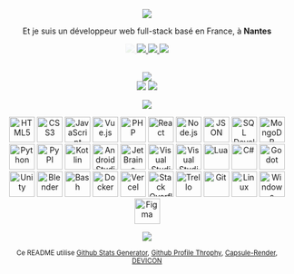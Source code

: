 <p align="center">
    <img src="https://capsule-render.vercel.app/api?type=venom&height=150&color=0:955aae,100:24122b&text=Bonjour,%20je%20m'appelle%20Nils%20&fontColor=F0F6FC&stroke=0D1117&textBg=false&fontSize=40" />
</p>

<p align="center">
    Et je suis un développeur web full-stack basé en France, à <b>Nantes</b>
</p>

<p align="center">
    <a style="opacity: 0.1" href="https://www.linkedin.com/in/nils-moreau-thomas-2b7a95259/">
        <img src="https://img.shields.io/badge/LinkedIn-0077B5?style=for-the-badge&labelColor=black&logo=linkedin&logoColor=0077B5"/>
    </a>
    <a opacity="0" href="https://nilsmt.vercel.app">
        <img src="https://img.shields.io/badge/Portfolio-45AA55?style=for-the-badge&labelColor=black&logo=github&logoColor=45AA55"/>
    </a>
    <a opacity="0" href="mailto:nilsmoreauthomas@gmail.com">
        <img src="https://img.shields.io/badge/Contactez moi-D14836?style=for-the-badge&labelColor=black&logo=gmail&logoColor=D14836"/>
    </a>
    <a opacity="0" href="https://gitlab.univ-nantes.fr/E221936K">
        <img src="https://img.shields.io/badge/GitLab%20 Universitaire-FC6D26?style=for-the-badge&labelColor=black&logo=gitlab&logoColor=FC6D26"/>
    </a>
    <br>
    <br>
</p>

<p align="center"> 
    <img src="https://github-profile-trophy.vercel.app/?username=NilsMT&theme=darkhub&rank=-?&no-frame=false&column=-1"/><br>
    <img src="https://github-readme-stats.vercel.app/api?username=NilsMT&theme=dark&show_icons=true&hide_border=false&count_private=true"/>
    <img src="https://github-readme-stats.vercel.app/api/top-langs/?username=NilsMT&theme=dark&show_icons=true&hide_border=false&layout=compact"/>
</p>

<p align="center">
    <img src="https://capsule-render.vercel.app/api?type=soft&height=75&color=0:955aae,100:24122b&text=J%27ai%20travaill%C3%A9%20avec&fontColor=F0F6FC&stroke=0D1117&textBg=false&fontSize=30&section=footer"/>
</p>


<p align="center">
    <img src="https://cdn.jsdelivr.net/gh/devicons/devicon@latest/icons/html5/html5-original.svg" width="45" height="45" title="HTML5"/>
    <img src="https://cdn.jsdelivr.net/gh/devicons/devicon@latest/icons/css3/css3-original.svg" width="45" height="45" title="CSS3"/>
    <img src="https://cdn.jsdelivr.net/gh/devicons/devicon@latest/icons/javascript/javascript-original.svg" width="45" height="45" title="JavaScript"/>
    <img src="https://cdn.jsdelivr.net/gh/devicons/devicon@latest/icons/vuejs/vuejs-original.svg" width="45" height="45" title="Vue.js"/>
    <img src="https://cdn.jsdelivr.net/gh/devicons/devicon@latest/icons/php/php-original.svg" width="45" height="45" title="PHP"/>
    <img src="https://cdn.jsdelivr.net/gh/devicons/devicon@latest/icons/react/react-original.svg" width="45" height="45" title="React"/>
    <!---->
    <img src="https://cdn.jsdelivr.net/gh/devicons/devicon@latest/icons/nodejs/nodejs-original.svg" width="45" height="45" title="Node.js"/>
    <img src="https://cdn.jsdelivr.net/gh/devicons/devicon@latest/icons/json/json-original.svg" width="45" height="45" title="JSON"/>
    <!---->
    <img src="https://cdn.jsdelivr.net/gh/devicons/devicon@latest/icons/sqldeveloper/sqldeveloper-original.svg" width="45" height="45" title="SQL Developer"/>
    <img src="https://cdn.jsdelivr.net/gh/devicons/devicon@latest/icons/mongodb/mongodb-original.svg" width="45" height="45" title="MongoDB"/>
    <!---->
    <img src="https://cdn.jsdelivr.net/gh/devicons/devicon@latest/icons/python/python-original.svg" width="45" height="45" title="Python"/>
    <img src="https://cdn.jsdelivr.net/gh/devicons/devicon@latest/icons/pypi/pypi-original.svg" width="45" height="45" title="PyPI"/>
    <!---->
    <img src="https://cdn.jsdelivr.net/gh/devicons/devicon@latest/icons/kotlin/kotlin-original.svg" width="45" height="45" title="Kotlin"/>
    <img src="https://cdn.jsdelivr.net/gh/devicons/devicon@latest/icons/androidstudio/androidstudio-original.svg" width="45" height="45" title="Android Studio"/>
    <img src="https://cdn.jsdelivr.net/gh/devicons/devicon@latest/icons/jetbrains/jetbrains-original.svg" width="45" height="45" title="JetBrains"/>
    <img src="https://cdn.jsdelivr.net/gh/devicons/devicon@latest/icons/vscode/vscode-original.svg" width="45" height="45" title="Visual Studio Code"/>
    <img src="https://cdn.jsdelivr.net/gh/devicons/devicon@latest/icons/visualstudio/visualstudio-original.svg" width="45" height="45" title="Visual Studio"/>
    <!---->
    <img src="https://cdn.jsdelivr.net/gh/devicons/devicon@latest/icons/lua/lua-original.svg" width="45" height="45" title="Lua"/>
    <img src="https://cdn.jsdelivr.net/gh/devicons/devicon@latest/icons/csharp/csharp-original.svg" width="45" height="45" title="C#"/>
    <img src="https://cdn.jsdelivr.net/gh/devicons/devicon@latest/icons/godot/godot-original.svg" width="45" height="45" title="Godot"/>
    <img src="https://cdn.jsdelivr.net/gh/devicons/devicon@latest/icons/unity/unity-original.svg" width="45" height="45" title="Unity"/>
    <img src="https://cdn.jsdelivr.net/gh/devicons/devicon@latest/icons/blender/blender-original.svg" width="45" height="45" title="Blender"/>
    <!---->
    <img src="https://cdn.jsdelivr.net/gh/devicons/devicon@latest/icons/bash/bash-original.svg" width="45" height="45" title="Bash"/>
    <img src="https://cdn.jsdelivr.net/gh/devicons/devicon@latest/icons/docker/docker-plain.svg" width="45" height="45" title="Docker"/>
    <img src="https://cdn.jsdelivr.net/gh/devicons/devicon@latest/icons/vercel/vercel-original.svg" width="45" height="45" title="Vercel"/>
    <img src="https://cdn.jsdelivr.net/gh/devicons/devicon@latest/icons/stackoverflow/stackoverflow-original.svg" width="45" height="45" title="Stack Overflow"/>
    <img src="https://cdn.jsdelivr.net/gh/devicons/devicon@latest/icons/trello/trello-original.svg" width="45" height="45" title="Trello"/>
    <img src="https://cdn.jsdelivr.net/gh/devicons/devicon@latest/icons/git/git-original.svg" width="45" height="45" title="Git"/>
    <img src="https://cdn.jsdelivr.net/gh/devicons/devicon@latest/icons/linux/linux-original.svg" width="45" height="45" title="Linux"/>
    <img src="https://cdn.jsdelivr.net/gh/devicons/devicon@latest/icons/windows11/windows11-original.svg" width="45" height="45" title="Windows"/>     
    <img src="https://cdn.jsdelivr.net/gh/devicons/devicon@latest/icons/figma/figma-original.svg" width="45" height="45" title="Figma"/>
</p>

<p align="center">
    <img src="https://capsule-render.vercel.app/api?type=soft&height=50&color=0:955aae,100:24122b&fontColor=F0F6FC&stroke=0D1117&textBg=false&fontSize=-9&section=footer">
</p>

<p align="center">
    <small>Ce README utilise 
        <a href="https://gh-stats-gen.vercel.app/">Github Stats Generator</a>, 
        <a href="https://github-profile-trophy.vercel.app/">Github Profile Throphy</a>, 
        <a href="https://capsule-render.vercel.app/">Capsule-Render</a>,
        <a href="https://devicon.dev/">DEVICON</a>
    </small>
</p>
    
